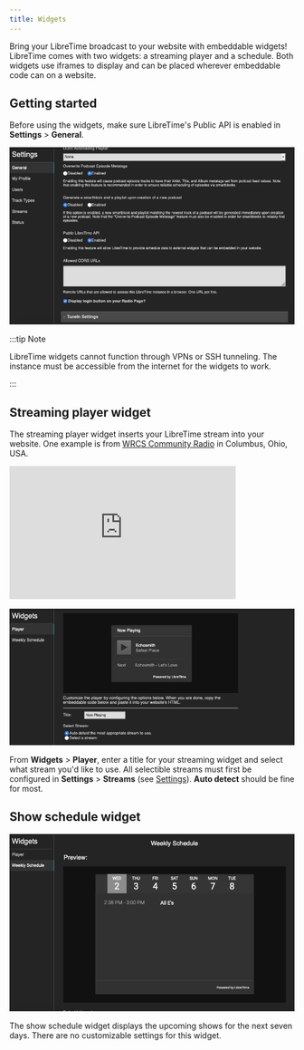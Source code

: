 ```yaml
---
title: Widgets
---
```


Bring your LibreTime broadcast to your website with embeddable widgets! LibreTime comes with two widgets: a streaming player and a schedule. Both widgets use iframes to display and can be placed wherever embeddable code can on a website.

## Getting started

Before using the widgets, make sure LibreTime's Public API is enabled in **Settings** > **General**.

![](./widgets-widgets_settings.png)

:::tip Note

LibreTime widgets cannot function through VPNs or SSH tunneling. The instance must be accessible from the internet for the widgets to work.

:::

## Streaming player widget

The streaming player widget inserts your LibreTime stream into your website. One example is from [WRCS Community Radio](https://wcrsfm.org/) in Columbus, Ohio, USA.

<iframe frameborder="0" width="400" height="235" src="http://broadcast.wcrsfm.org/embed/player?stream=auto&title=Now Playing"></iframe>

![](./widgets-widgets_player.png)

From **Widgets** > **Player**, enter a title for your streaming widget and select what stream you'd like to use. All selectible streams must first be configured in **Settings** > **Streams** (see [Settings](../user-manual/settings.md)). **Auto detect** should be fine for most.

## Show schedule widget

![](./widgets-widgets_schedule.png)

The show schedule widget displays the upcoming shows for the next seven days. There are no customizable settings for this widget.
